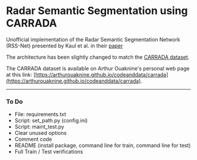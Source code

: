 # Radar Semantic Segmentation using CARRADA

Unofficial implementation of the Radar Semantic Segmentation Network (RSS-Net) presented by Kaul et al. in their [paper](https://arxiv.org/abs/2004.03451)

The architecture has been slightly changed to match the [CARRADA dataset](https://arxiv.org/abs/2005.01456).

The CARRADA dataset is available on Arthur Ouaknine's personal web page at this link: [https://arthurouaknine.github.io/codeanddata/carrada](https://arthurouaknine.github.io/codeanddata/carrada).

---

### To Do
+ File: requirements.txt
+ Script: set_path.py (config.ini)
+ Script: maint_test.py
+ Clear unused options
+ Comment code
+ README (install package, command line for train, command line for test)
+ Full Train / Test verifications